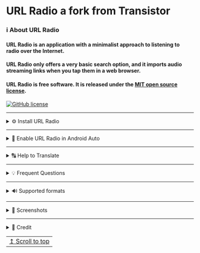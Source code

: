 # URL Radio a fork from Transistor

### ℹ️ About URL Radio

#### URL Radio is an application with a minimalist approach to listening to radio over the Internet.  
#### URL Radio only offers a very basic search option, and it imports audio streaming links when you tap them in a web browser.  
#### URL Radio is free software. It is released under the [MIT open source license](https://opensource.org/licenses/MIT).

[![GitHub license](https://img.shields.io/github/license/jamal2362/URL-Radio)](https://github.com/jamal2362/URL-Radio/blob/master/LICENSE.md) 

----------------------------------------

<details>
<summary>⚙️ Install URL Radio</summary>
<br>

[![Izzy](https://abload.de/img/1dmebg.png)](https://apt.izzysoft.de/fdroid/index/apk/com.jamal2367.urlradio)

or get the latest APK from GitHub

[![GitHub release (latest by date)](https://img.shields.io/github/v/release/jamal2362/URL-Radio)](https://github.com/jamal2362/URL-Radio/releases/latest) 

Total number of downloads:

[![GitHub all releases](https://img.shields.io/github/downloads/jamal2362/URL-Radio/total)](https://github.com/jamal2362/URL-Radio/releases/latest)
</details>

----------------------------------------

<details>
<summary>🚗 Enable URL Radio in Android Auto</summary>
<br>
It is possible to use URL Radio on Android Auto if you have enabled unknown sources in Android Auto developer settings.

To enable:
- Go to Android Auto settings and tap Version about 10 times to enable developer settings.
- Tap on the hamburger menu on the top right and tap on Developer Settings.
- Enable unknown sources.

URL Radio should be available in Android Auto the next time you launch it.
</details>

----------------------------------------

<details>
<summary>🔠 Help to Translate</summary>
<br>

To help us translate URL Radio, press the image below.  
We would be very happy if you help us with the translation.

[<img src="https://user-images.githubusercontent.com/15986930/117266967-12c12380-ae56-11eb-8ae0-d7914c402e74.png" alt="Crowdin" height="60">](https://crowdin.com/project/url-radio)

[![Crowdin](https://badges.crowdin.net/url-radio/localized.svg)](https://crowdin.com/project/url-radio)
</details>

----------------------------------------

<details>
<summary>💡 Frequent Questions</summary>
<br>
Q: How can I add a radio station  
A: There are three ways to add a radio station to URL Radio: Use Search, add playlist file address (M3U, PLS), enter a raw stream address. The last way will not support the update feature.

-------------------------------------------------------------------------

Q: How does the update feature work?  
A: The update feature will try to fetch the current stream address of a station as well as the updated name and station image. The feature will not work for stations added via a raw stream address, or for stations imported from URL Radio v3.

-------------------------------------------------------------------------

Q: Where do the radio station search results come from?  
A: URL Radio searches the [radio-browser.info](http://www.radio-browser.info/) online database.  
You can help out the radio-browser.info community by [adding the missing station](http://www.radio-browser.info/gui/#!/add) to their database.
</details>

----------------------------------------

<details>
<summary>🔊 Supported formats</summary>
<br>

| Supported formats  | 🔊 |
| ------------------ | -- |
| AAC                | ✅ |
| ASX                | ✅ |
| M3U                | ✅ |
| M3U8               | ✅ |
| MP3                | ✅ |
| OGG                | ✅ |
| OPUS               | ✅ |
| PLS                | ✅ |
| HLS (Experimental) | ⚠️ |
</details>

----------------------------------------

<details>
<summary>📱 Screenshots</summary>
  <br>
<img src="https://user-images.githubusercontent.com/15986930/225977291-a47b1126-b9d5-44c2-acff-582def3605c4.png" alt="Screenshot" height="600"> 
  <br> 
  <br>
<img src="https://user-images.githubusercontent.com/15986930/225977296-2d15495e-6bdc-486c-ab63-560aec77db28.png" alt="Screenshot 1" height="600">  
  <br>
  <br>
<img src="https://user-images.githubusercontent.com/15986930/225977299-06c88ff6-bc2a-45ce-9401-7f2d4af6f103.png" alt="Screenshot 2" height="600">  
  <br>
  <br>
<img src="https://user-images.githubusercontent.com/15986930/225977303-c9020998-7945-4897-9d29-3a639770a953.png" alt="Screenshot 3" height="600">  
  <br>
  <br>
<img src="https://user-images.githubusercontent.com/15986930/225977307-569475a4-0d99-47b7-b88d-f837c7247f3b.png" alt="Screenshot 4" height="600">  
  <br>
  <br>
<img src="https://user-images.githubusercontent.com/15986930/225977309-9bf131ff-9e53-4492-856f-26ba013e691d.png" alt="Screenshot 5" height="600">  
  <br>
  <br>
<img src="https://user-images.githubusercontent.com/15986930/225977316-5132c64a-692f-4293-91cc-d006cafe1ceb.png" alt="Screenshot 6" height="600">  
  <br>
  <br>
<img src="https://user-images.githubusercontent.com/15986930/225977312-29c164a1-de21-4269-886d-846712b7f598.png" alt="Screenshot 7" height="600">   
  <br>
  <br>
<img src="https://user-images.githubusercontent.com/15986930/225977319-f3bde476-0c55-4d1e-a380-11d3b2d8a5d8.png" alt="Screenshot 8" height="600">  
  
</details>

----------------------------------------

<details>
<summary>📜️ Credit</summary>

Base app from [![y20k]()](https://codeberg.org/y20k/transistor) - (Transistor)
</details>

<div align="right">
<table><td>
<a href="#start-of-content">↥ Scroll to top</a>
</td></table>
</div>
